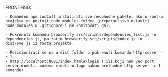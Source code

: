 FRONTEND:

	- Komandom npm install instalirati sve neophodne pakete, ako u root-u projekta ne postoji node_modules folder (preporucljivo ostaviti node_modules u .gitignore i ne komitovati ga).

	- Pokrenuti komandu browserify src/scripts/dependencies_list.js -o dependencies.js, pa zatim browserify src/scripts/index.js -o dist/sve.js iz roota projekta.

	- Pozicionirati se na u dist folder o pokrenuti komandu http-server -c-1. 
	- http://localhost:8081/index.html#/login ( ili koji nam vec port server dodeli, mozemo videti u logu nakon prethodne http-server -c-1 komande). 

	
